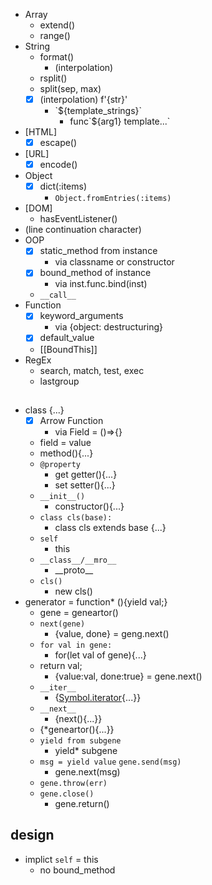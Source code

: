 - Array
  - extend()
  - range()
- String
  - format()
    - (interpolation)
  - rsplit()
  - split(sep, max)
  - [x] (interpolation) f'{str}'
    - \`${template_strings}\`
      - func\`${arg1} template...\`
- [HTML]
  - [x] escape()
- [URL]
  - [x] encode()
- Object
  - [x] dict(:items)
    - `Object.fromEntries(:items)` 
- [DOM]
  - hasEventListener()
- (line continuation character)
- OOP
  - [x] static_method from instance
    - via classname or constructor
  - [x] bound_method of instance
    - via inst.func.bind(inst)
  - `__call__`
- Function
  - [x] keyword_arguments
    - via {object: destructuring}
  - [x] default_value
  - [[BoundThis]]
- RegEx
  - search, match, test, exec
  - lastgroup


## 
- class {...}
  - [x] Arrow Function
    - via Field = ()=>{}
  - field = value
  - method(){...}
  - `@property`
    - get getter(){...}
    - set setter(){...}
  - `__init__()`
    - constructor(){...}
  - `class cls(base):`
    - class cls extends base {...}
  - `self`
    - this
  - `__class__/__mro__`
    - \_\_proto__
  - `cls()`
    - new cls()
- generator = function* (){yield val;}
  - gene = geneartor()
  - `next(gene)`
    - {value, done} = geng.next()
  - `for val in gene:`
    - for(let val of gene){...}
  - return val;
    - {value:val, done:true} = gene.next()
  - `__iter__`
    - {[Symbol.iterator](){...}}
  - `__next__`
    - {next(){...}}
  - {*geneartor(){...}}
  - `yield from subgene`
    - yield* subgene
  - `msg = yield value` `gene.send(msg)`
    - gene.next(msg)
  - `gene.throw(err)`
  - `gene.close()`
    - gene.return()
## design
- implict `self` = this
  - no bound_method
